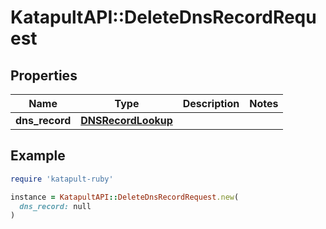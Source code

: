 # KatapultAPI::DeleteDnsRecordRequest

## Properties

| Name | Type | Description | Notes |
| ---- | ---- | ----------- | ----- |
| **dns_record** | [**DNSRecordLookup**](DNSRecordLookup.md) |  |  |

## Example

```ruby
require 'katapult-ruby'

instance = KatapultAPI::DeleteDnsRecordRequest.new(
  dns_record: null
)
```


